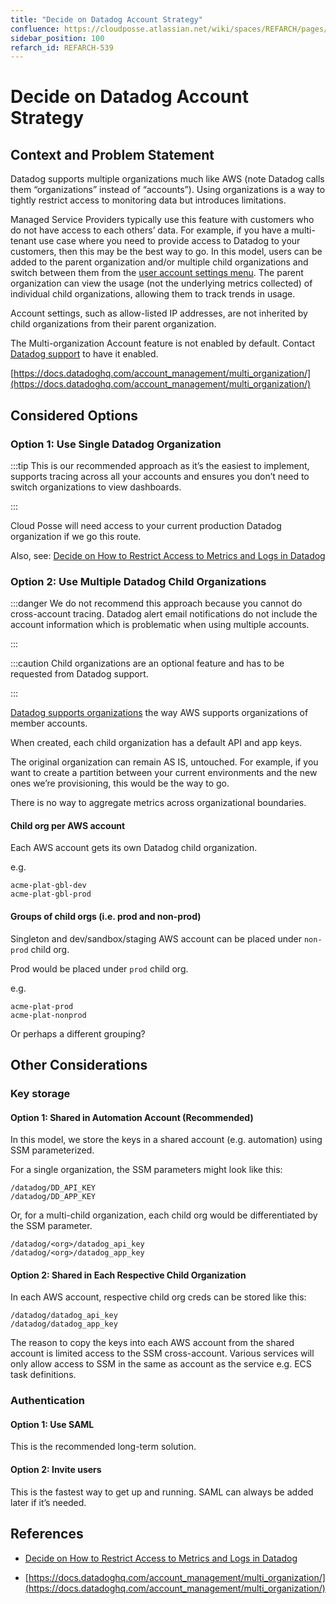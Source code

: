 ```yaml
---
title: "Decide on Datadog Account Strategy"
confluence: https://cloudposse.atlassian.net/wiki/spaces/REFARCH/pages/1417805916/REFARCH-539+-+Decide+on+Datadog+Account+Strategy
sidebar_position: 100
refarch_id: REFARCH-539
---
```


# Decide on Datadog Account Strategy

## Context and Problem Statement

Datadog supports multiple organizations much like AWS (note Datadog calls them “organizations” instead of “accounts”). Using organizations is a way to tightly restrict access to monitoring data but introduces limitations.

Managed Service Providers typically use this feature with customers who do not have access to each others’ data. For example, if you have a multi-tenant use case where you need to provide access to Datadog to your customers, then this may be the best way to go. In this model, users can be added to the parent organization and/or multiple child organizations and switch between them from the [user account settings menu](https://docs.datadoghq.com/account_management/#managing-your-organizations). The parent organization can view the usage (not the underlying metrics collected) of individual child organizations, allowing them to track trends in usage.

Account settings, such as allow-listed IP addresses, are not inherited by child organizations from their parent organization.

The Multi-organization Account feature is not enabled by default. Contact [Datadog support](https://docs.datadoghq.com/help/) to have it enabled.

[https://docs.datadoghq.com/account_management/multi_organization/](https://docs.datadoghq.com/account_management/multi_organization/)

## Considered Options

### Option 1: Use Single Datadog Organization

:::tip
This is our recommended approach as it’s the easiest to implement, supports tracing across all your accounts and ensures you don’t need to switch organizations to view dashboards.

:::

Cloud Posse will need access to your current production Datadog organization if we go this route.

Also, see: [Decide on How to Restrict Access to Metrics and Logs in Datadog](/reference-architecture/fundamentals/design-decisions/foundational-monitoring-platform/decide-on-how-to-restrict-access-to-metrics-and-logs-in-datadog)

### Option 2: Use Multiple Datadog Child Organizations

:::danger
We do not recommend this approach because you cannot do cross-account tracing. Datadog alert email notifications do not include the account information which is problematic when using multiple accounts.

:::

:::caution
Child organizations are an optional feature and has to be requested from Datadog support.

:::

[Datadog supports organizations](https://docs.datadoghq.com/account_management/multi_organization/) the way AWS supports organizations of member accounts.

When created, each child organization has a default API and app keys.

The original organization can remain AS IS, untouched. For example, if you want to create a partition between your current environments and the new ones we’re provisioning, this would be the way to go.

There is no way to aggregate metrics across organizational boundaries.

#### Child org per AWS account

Each AWS account gets its own Datadog child organization.

e.g.

```
acme-plat-gbl-dev
acme-plat-gbl-prod
```

#### Groups of child orgs (i.e. prod and non-prod)

Singleton and dev/sandbox/staging AWS account can be placed under `non-prod` child org.

Prod would be placed under `prod` child org.

e.g.

```
acme-plat-prod
acme-plat-nonprod
```

Or perhaps a different grouping?

## Other Considerations

### Key storage

#### Option 1: Shared in Automation Account (Recommended)

In this model, we store the keys in a shared account (e.g. automation) using SSM parameterized.

For a single organization, the SSM parameters might look like this:

```
/datadog/DD_API_KEY
/datadog/DD_APP_KEY
```

Or, for a multi-child organization, each child org would be differentiated by the SSM parameter.

```
/datadog/<org>/datadog_api_key
/datadog/<org>/datadog_app_key
```

#### Option 2: Shared in Each Respective Child Organization

In each AWS account, respective child org creds can be stored like this:

```
/datadog/datadog_api_key
/datadog/datadog_app_key
```

The reason to copy the keys into each AWS account from the shared account is limited access to the SSM cross-account. Various services will only allow access to SSM in the same as account as the service e.g. ECS task definitions.

### Authentication

#### Option 1: Use SAML

This is the recommended long-term solution.

#### Option 2: Invite users

This is the fastest way to get up and running. SAML can always be added later if it’s needed.

## References

- [Decide on How to Restrict Access to Metrics and Logs in Datadog](/reference-architecture/fundamentals/design-decisions/foundational-monitoring-platform/decide-on-how-to-restrict-access-to-metrics-and-logs-in-datadog)

- [https://docs.datadoghq.com/account_management/multi_organization/](https://docs.datadoghq.com/account_management/multi_organization/)


